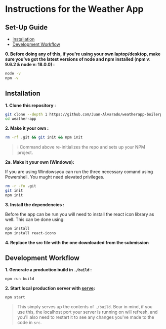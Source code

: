 # Instructions for the Weather App

## Set-Up Guide
- [Installation](#installation)
- [Development Workflow](#development-workflow)

**0. Before doing any of this, if you're using your own laptop/desktop, make sure you've got the latest versions of node and npm installed (npm v: 9.6.2 & node v: 18.0.0) :**

```sh
node -v
npm -v
```

## Installation
**1. Clone this repository :**

```sh
git clone --depth 1 https://github.com/Juan-Alvarado/weatherapp-boilerplate.git weather-app
cd weather-app
```

**2. Make it your own :**

```sh
rm -rf .git && git init && npm init
```

> :information_source: Command above re-initializes the repo and sets up your NPM project.

**2a. Make it your own (Windows):**

If you are using Windowsyou can run the three necessary comand using Powershell. You mught need elevated privileges.

```sh
rm -r -fo .git
git init 
npm init
```
**3. Install the dependencies :**

Before the app can be run you will need to install the react icon library as well. This can be done using:

```sh
npm install
npm install react-icons
```

**4. Replace the src file with the one downloaded from the submission**


## Development Workflow

**1. Generate a production build in `./build` :**

```sh
npm run build
```

**2. Start local production server with [serve](https://github.com/zeit/serve):**

```sh
npm start
```

> This simply serves up the contents of `./build`. Bear in mind, if you use this, the localhost port your server is running on will refresh, and you'll also need to restart it to see any changes you've made to the code in `src`.
